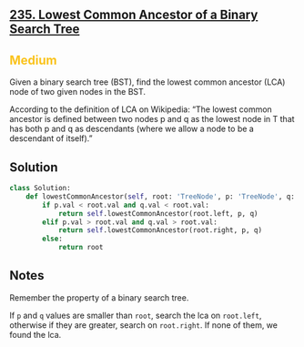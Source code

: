 ## [235. Lowest Common Ancestor of a Binary Search Tree](https://leetcode.com/problems/lowest-common-ancestor-of-a-binary-search-tree/)

<h2 style="color:#fac31d">Medium</h2>
Given a binary search tree (BST), find the lowest common ancestor (LCA) node of two given nodes in the BST.

According to the definition of LCA on Wikipedia: “The lowest common ancestor is defined between two nodes p and q as the lowest node in T that has both p and q as descendants (where we allow a node to be a descendant of itself).”

## Solution
```python
class Solution:
    def lowestCommonAncestor(self, root: 'TreeNode', p: 'TreeNode', q: 'TreeNode') -> 'TreeNode':
        if p.val < root.val and q.val < root.val:
            return self.lowestCommonAncestor(root.left, p, q)
        elif p.val > root.val and q.val > root.val:
            return self.lowestCommonAncestor(root.right, p, q)
        else:
            return root
```

## Notes
Remember the property of a binary search tree.

If `p` and `q` values are smaller than `root`, search the lca on `root.left`, otherwise if they are greater, search on `root.right`.
If none of them, we found the lca.